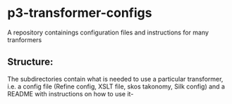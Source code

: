 # p3-transformer-configs
A repository containings configuration files and instructions for many tranformers

## Structure:
The subdirectories contain what is needed to use a particular transformer, i.e. a config file (Refine config, XSLT file, skos takonomy, Silk config) and a README with instructions on how to use it-
